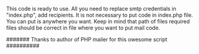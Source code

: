 This code is ready to use. All you need to replace smtp credentials in "index.php", add recipients. It is not necessary to put code in index.php file. You can put is anywhere you want. Keep in mind that path of files required files should be correct in file where you want to put mail code.

####### Thanks to author of PHP mailer for this owesome script ##########